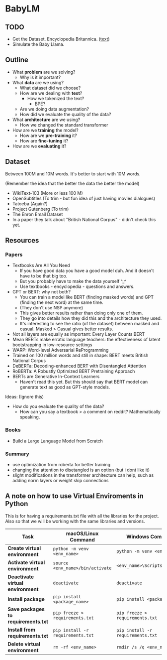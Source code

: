 # BabyLM

## TODO

- Get the Dataset. Encyclopedia Britannica. ([text](https://en.wikisource.org/wiki/1911_Encyclop%C3%A6dia_Britannica))
- Simulate the Baby Llama.


## Outline

- What **problem** are we solving?
    - Why is it important?
- What **data** are we using?
    - What dataset did we choose?
    - How are we dealing with **text**?
        - How we tokenized the text?
            - BPE?
    - Are we doing data augmentation?
    - How did we evaluate the quality of the data?
- What **architecture** are we using?
    - How we changed the standard transformer
- How are we **training** the model?
    - How are we **pre-training** it?
    - How are **fine-tuning** it?
- How are we **evaluating** it?

## Dataset 

Between 100M and 10M words. 
It's better to start with 10M words.

(Remember the idea that the better the data the better the model)

- WikiText-103 (More or less 100 M)
- OpenSubtitles (To trim - but fun idea of just having movies dialogues)
- Tatoeba (Again?)
- Project Gutenberg (To trim)
- The Enron Email Dataset
- In a paper they talk about "British National Corpus" - didn't check this yet.

## Resources

### Papers

- Textbooks Are All You Need
    - If you have good data you have a good model duh. And it doesn't have to be that big too.
    - But you probably have to make the data yourself ^_^
    - Use textbooks - encyclopedia - questions and answers.
- GPT or BERT: why not both?
    - You can train a model like BERT (finding masked words) and GPT (finding the next word) at the same time.
    - (They don't use NSP anymore) 
    - This gives better results rather than doing only one of them.
    - They go into details how they did this and the architecture they used.
    - It's interesting to see the ratio (of the dataset) between masked and casual. Masked > Casual gives better results.
- Not all layers are equally as important: Every Layer Counts BERT
- Mean BERTs make erratic language teachers: the effectiveness of latent bootstrapping in low-resource settings
- WARP: Word-level Adversarial ReProgramming
- Trained on 100 million words and still in shape: BERT meets British National Corpus
- DeBERTa: Decoding-enhanced BERT with Disentangled Attention
- RoBERTa: A Robustly Optimized BERT Pretraining Approach
- BERTs are Generative In-Context Learners
    - Haven't read this yet. But this should say that BERT model can generate text as good as GPT-style models.

Ideas: (Ignore this)
- How do you evaluate the quality of the data? 
    - How can you say a textbook > a comment on reddit? Mathematically speaking.

### Books

- Build a Large Language Model from Scratch

### Summary 
- use optimization from roberta for better training
- changing the attention to disetangled is an option (but i dont like it)
- slight modifications in the transformer architecture can help, such as adding norm layers or weight skip connections

## A note on how to use Virtual Enviroments in Python

This is for having a requirements.txt file with all the libraries for the project. Also so that we will be working with the same libraries and versions.

| Task                                  | macOS/Linux Command                       | Windows Command                  |
|---------------------------------------|-------------------------------------------|----------------------------------|
| **Create virtual environment**        | `python -m venv <env_name>`               | `python -m venv <env_name>`      |
| **Activate virtual environment**      | `source <env_name>/bin/activate`          | `<env_name>\Scripts\activate`    |
| **Deactivate virtual environment**    | `deactivate`                              | `deactivate`                     |
| **Install package**                   | `pip install <package_name>`              | `pip install <package_name>`     |
| **Save packages to requirements.txt** | `pip freeze > requirements.txt`           | `pip freeze > requirements.txt`  |
| **Install from requirements.txt**     | `pip install -r requirements.txt`         | `pip install -r requirements.txt`|
| **Delete virtual environment**        | `rm -rf <env_name>`                       | `rmdir /s /q <env_name>`         |

